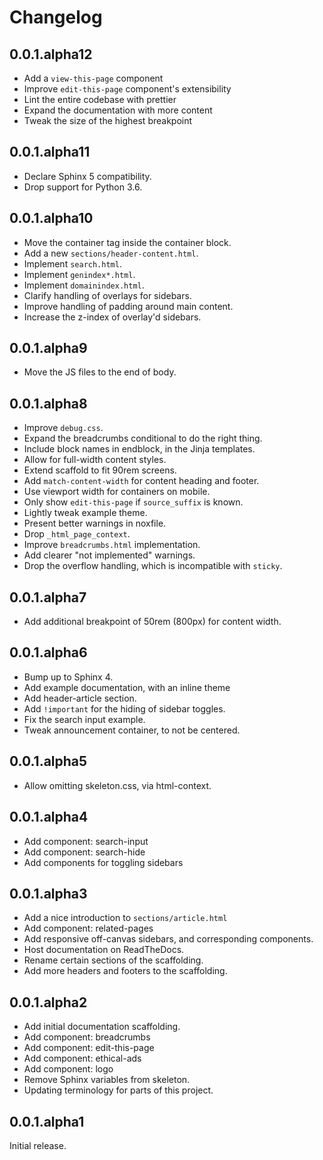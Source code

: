 # Changelog

## 0.0.1.alpha12

- Add a `view-this-page` component
- Improve `edit-this-page` component's extensibility
- Lint the entire codebase with prettier
- Expand the documentation with more content
- Tweak the size of the highest breakpoint

## 0.0.1.alpha11

- Declare Sphinx 5 compatibility.
- Drop support for Python 3.6.

## 0.0.1.alpha10

- Move the container tag inside the container block.
- Add a new `sections/header-content.html`.
- Implement `search.html`.
- Implement `genindex*.html`.
- Implement `domainindex.html`.
- Clarify handling of overlays for sidebars.
- Improve handling of padding around main content.
- Increase the z-index of overlay'd sidebars.

## 0.0.1.alpha9

- Move the JS files to the end of body.

## 0.0.1.alpha8

- Improve `debug.css`.
- Expand the breadcrumbs conditional to do the right thing.
- Include block names in endblock, in the Jinja templates.
- Allow for full-width content styles.
- Extend scaffold to fit 90rem screens.
- Add `match-content-width` for content heading and footer.
- Use viewport width for containers on mobile.
- Only show `edit-this-page` if `source_suffix` is known.
- Lightly tweak example theme.
- Present better warnings in noxfile.
- Drop `_html_page_context`.
- Improve `breadcrumbs.html` implementation.
- Add clearer "not implemented" warnings.
- Drop the overflow handling, which is incompatible with `sticky`.

## 0.0.1.alpha7

- Add additional breakpoint of 50rem (800px) for content width.

## 0.0.1.alpha6

- Bump up to Sphinx 4.
- Add example documentation, with an inline theme
- Add header-article section.
- Add `!important` for the hiding of sidebar toggles.
- Fix the search input example.
- Tweak announcement container, to not be centered.

## 0.0.1.alpha5

- Allow omitting skeleton.css, via html-context.

## 0.0.1.alpha4

- Add component: search-input
- Add component: search-hide
- Add components for toggling sidebars

## 0.0.1.alpha3

- Add a nice introduction to `sections/article.html`
- Add component: related-pages
- Add responsive off-canvas sidebars, and corresponding components.
- Host documentation on ReadTheDocs.
- Rename certain sections of the scaffolding.
- Add more headers and footers to the scaffolding.

## 0.0.1.alpha2

- Add initial documentation scaffolding.
- Add component: breadcrumbs
- Add component: edit-this-page
- Add component: ethical-ads
- Add component: logo
- Remove Sphinx variables from skeleton.
- Updating terminology for parts of this project.

## 0.0.1.alpha1

Initial release.
